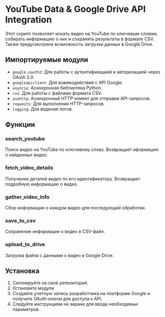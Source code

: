 # YouTube Data & Google Drive API Integration
Этот скрипт позволяет искать видео на YouTube по ключевым словам, собирать информацию о них и сохранять результаты в формате CSV.
Также предусмотрена возможность загрузки данных в Google Drive.

## Импортируемые модули
- `google.oauth2`: Для работы с аутентификацией и авторизацией через OAuth 2.0.
- `googleapiclient`: Для взаимодействия с API Google.
- `asyncio`: Асинхронная библиотека Python.
- `csv`: Для работы с файлами формата CSV.
- `aiohttp`: Асинхронный HTTP-клиент для отправки API-запросов.
- `requests`: Для выполнения HTTP-запросов.
- `logging`: Для ведения логов.

## Функции
### search_youtube
Поиск видео на YouTube по ключевому слову. Возвращает иформацию о найденных видео.

### fetch_video_details
Получение деталей видео по его идентификатору. Возвращает подробную информацию о видео.

### gather_video_info
Сбор информации о каждом видео для последующей обработки. 

### save_to_csv
Сохранение информации о видео в CSV-файл.

### upload_to_drive
Загрузка файла с данными о видео в Google Drive.

## Установка
1. Склонируйте на свой репезиторий.
2. Установите модули
3. Создайте учетную запись разработчика на платформе Google и получите OAuth-ключи для доступа к API.
4. Следуйте инструкциям на экране для ввода необходимых параметров.

